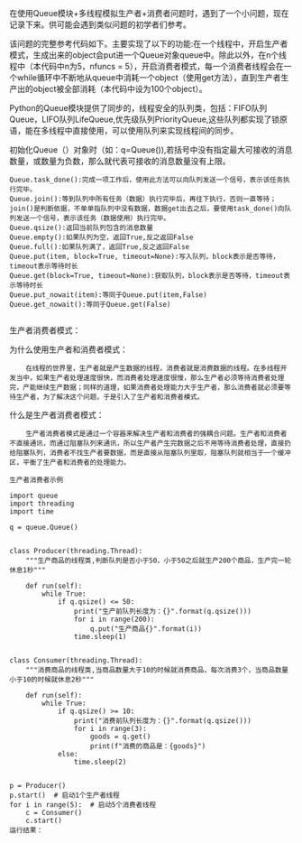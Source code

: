 
在使用Queue模块+多线程模拟生产者+消费者问题时，遇到了一个小问题，现在记录下来。供可能会遇到类似问题的初学者们参考。

该问题的完整参考代码如下。主要实现了以下的功能:在一个线程中，开启生产者模式，生成出来的object会put进一个Queue对象queue中。除此以外，在n个线程中（本代码中n为5，nfuncs = 5），开启消费者模式，每一个消费者线程会在一个while循环中不断地从queue中消耗一个object（使用get方法），直到生产者生产出的object被全部消耗（本代码中设为100个object）。



Python的Queue模块提供了同步的，线程安全的队列类，包括：FIFO队列Queue，LIFO队列LifeQueue,优先级队列PriorityQueue,这些队列都实现了锁原语，能在多线程中直接使用，可以使用队列来实现线程间的同步。

初始化Queue（）对象时（如：q=Queue()),若括号中没有指定最大可接收的消息数量，或数量为负数，那么就代表可接收的消息数量没有上限。

```
Queue.task_done():完成一项工作后，使用此方法可以向队列发送一个信号，表示该任务执行完毕。
Queue.join():等到队列中所有任务（数据）执行完毕后，再往下执行，否则一直等待；join()是判断依据，不单单指队列中没有数据，数据get出去之后，要使用task_done()向队列发送一个信号，表示该任务（数据使用）执行完毕。
Queue.qsize():返回当前队列包含的消息数量
Queue.empty():如果队列为空，返回True,反之返回False
Queue.full():如果队列满了，返回True,反之返回False
Queue.put(item, block=True, timeout=None):写入队列，block表示是否等待，timeout表示等待时长
Queue.get(block=True, timeout=None):获取队列，block表示是否等待，timeout表示等待时长
Queue.put_nowait(item):等同于Queue.put(item,False)
Queue.get_nowait():等同于Queue.get(False)


```
生产者消费者模式：

为什么使用生产者和消费者模式：

        在线程的世界里，生产者就是产生数据的线程，消费者就是消费数据的线程。在多线程开发当中，如果生产者处理速度很快，而消费者处理速度很慢，那么生产者必须等待消费者处理完，产能继续生产数据；同样的道理，如果消费者处理能力大于生产者，那么消费者就必须要等待生产者，为了解决这个问题，于是引入了生产者和消费者模式。

什么是生产者消费者模式：

        生产者消费者模式是通过一个容器来解决生产者和消费者的强耦合问题。生产者和消费者不直接通讯，而通过阻塞队列来通讯，所以生产者产生完数据之后不用等待消费者处理，直接扔给阻塞队列，消费者不找生产者要数据，而是直接从阻塞队列里取，阻塞队列就相当于一个缓冲区，平衡了生产者和消费者的处理能力。


```
生产者消费者示例

import queue
import threading
import time
 
q = queue.Queue()
 
 
class Producer(threading.Thread):
    """生产商品的线程类,判断队列是否小于50，小于50之后就生产200个商品，生产完一轮休息1秒"""
 
    def run(self):
        while True:
            if q.qsize() <= 50:
                print("生产前队列长度为：{}".format(q.qsize()))
                for i in range(200):
                    q.put("生产商品{}".format(i))
                time.sleep(1)
 
 
class Consumer(threading.Thread):
    """消费商品的线程类,当商品数量大于10的时候就消费商品，每次消费3个，当商品数量小于10的时候就休息2秒"""
 
    def run(self):
        while True:
            if q.qsize() >= 10:
                print("消费前队列长度为：{}".format(q.qsize()))
                for i in range(3):
                    goods = q.get()
                    print(f"消费的商品是：{goods}")
            else:
                time.sleep(2)
 
 
p = Producer()
p.start()  # 启动1个生产者线程
for i in range(5):  # 启动5个消费者线程
    c = Consumer()
    c.start()
运行结果：

```

